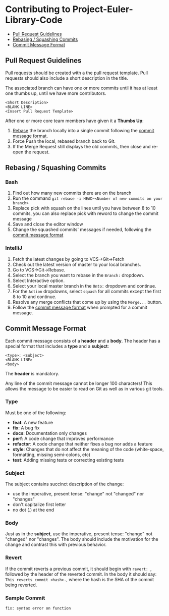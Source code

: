 # Contributing to Project-Euler-Library-Code
 - [Pull Request Guidelines](#pull-request-guidelines)
 - [Rebasing / Squashing Commits](#rebasing-squashing-commits)
 - [Commit Message Format](#commit-message-format)
 
## Pull Request Guidelines
Pull requests should be created with a the pull request template.  Pull requests should also include a short description in the title.

The associated branch can have one or more commits until it has at least one thumbs up, until we have more contributors.
```
<Short Description>
<BLANK LINE>
<Insert Pull Request Template>
```

After one or more core team members have given it a **Thumbs Up**:
1. [Rebase](#rebasing-squashing-commits) the branch locally into a single commit following the [commit message format](#commit-message-format).
2. Force Push the local, rebased branch back to Git.
3. If the Merge Request still displays the old commits, then close and re-open the request.
 
## Rebasing / Squashing Commits

### Bash
1. Find out how many new commits there are on the branch
2. Run the command ```git rebase -i HEAD~<Number of new commits on your branch>```
3. Replace pick with squash on the lines until you have between 8 to 10 commits, you can also replace pick with reword to change the commit message
4. Save and close the editor window
5. Change the squashed commits' messages if needed, following the [commit message format](#commit-message-format)

### IntelliJ
1. Fetch the latest changes by going to VCS->Git->Fetch
2. Check out the latest version of master to your local branches.
3. Go to VCS->Git->Rebase.
4. Select the branch you want to rebase in the `Branch:` dropdown.
5. Select Interactive option.
6. Select your local master branch in the `Onto:` dropdown and continue.
7. For the `Action` dropdowns, select `squash` for all commits except the first 8 to 10 and continue.
8. Resolve any merge conflicts that come up by using the `Merge...` button.
9. Follow the [commit message format](#commit-message-format) when prompted for a commit message.
 
## Commit Message Format
Each commit message consists of a **header** and a **body**.  The header has a special
format that includes a **type** and a **subject**:

```
<type>: <subject>
<BLANK LINE>
<body>
```

The **header** is mandatory.

Any line of the commit message cannot be longer 100 characters! This allows the message to be easier
to read on Git as well as in various git tools.

### Type
Must be one of the following:

* **feat**: A new feature
* **fix**: A bug fix
* **docs**: Documentation only changes
* **perf**: A code change that improves performance
* **refactor**: A code change that neither fixes a bug nor adds a feature
* **style**: Changes that do not affect the meaning of the code (white-space, formatting, missing semi-colons, etc)
* **test**: Adding missing tests or correcting existing tests

### Subject
The subject contains succinct description of the change:

* use the imperative, present tense: "change" not "changed" nor "changes"
* don't capitalize first letter
* no dot (.) at the end

### Body
Just as in the **subject**, use the imperative, present tense: "change" not "changed" nor "changes".
The body should include the motivation for the change and contrast this with previous behavior.

### Revert
If the commit reverts a previous commit, it should begin with `revert: `, followed by the header of the reverted commit. In the body it should say: `This reverts commit <hash>.`, where the hash is the SHA of the commit being reverted.

### Sample Commit
```
fix: syntax error on function 
```